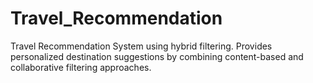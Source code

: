 # Travel_Recommendation
Travel Recommendation System using hybrid filtering. Provides personalized destination suggestions by combining content-based and collaborative filtering approaches.

